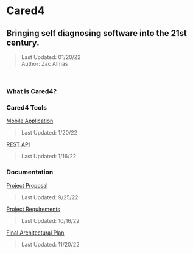 # Cared4
## Bringing self diagnosing software into the 21st century.
> Last Updated: 01/20/22 </br>
> Author: Zac Almas
</br>

### What is Cared4?

### Cared4 Tools
[Mobile Application](https://github.com/ThatGhostToast/Cared4_Mobile)
> Last Updated: 1/20/22

[REST API](https://github.com/ThatGhostToast/Cared4_REST_API)
> Last Updated: 1/16/22

### Documentation
[Project Proposal](https://docs.google.com/document/d/1PCRSNxgnRMQx6O9c5rn3vWLHWnhXd8fL/edit?usp=sharing&ouid=111282101982849658780&rtpof=true&sd=true)
> Last Updated: 9/25/22

[Project Requirements](https://docs.google.com/document/d/12k9tgigCFK_S2zMtpn7-Xyv91c6Ylvoy/edit?usp=sharing&ouid=111282101982849658780&rtpof=true&sd=true)
> Last Updated: 10/16/22

[Final Architectural Plan](https://docs.google.com/document/d/1IQppowQewAcO1jUgUVfZ4z6mOIELrbFh/edit?usp=sharing&ouid=111282101982849658780&rtpof=true&sd=true)
> Last Updated: 11/20/22
